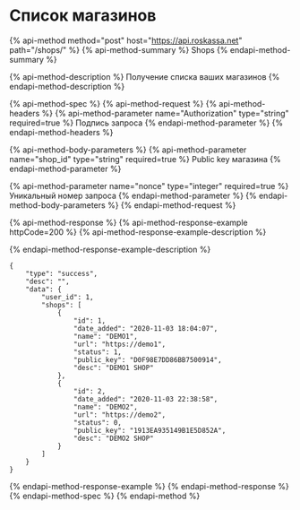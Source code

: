 # Список магазинов

{% api-method method="post" host="https://api.roskassa.net" path="/shops/" %}
{% api-method-summary %}
Shops
{% endapi-method-summary %}

{% api-method-description %}
Получение списка ваших магазинов
{% endapi-method-description %}

{% api-method-spec %}
{% api-method-request %}
{% api-method-headers %}
{% api-method-parameter name="Authorization" type="string" required=true %}
Подпись запроса
{% endapi-method-parameter %}
{% endapi-method-headers %}

{% api-method-body-parameters %}
{% api-method-parameter name="shop\_id" type="string" required=true %}
Public key магазина
{% endapi-method-parameter %}

{% api-method-parameter name="nonce" type="integer" required=true %}
Уникальный номер запроса
{% endapi-method-parameter %}
{% endapi-method-body-parameters %}
{% endapi-method-request %}

{% api-method-response %}
{% api-method-response-example httpCode=200 %}
{% api-method-response-example-description %}

{% endapi-method-response-example-description %}

```
{
    "type": "success",
    "desc": "",
    "data": {
        "user_id": 1,
        "shops": [
            {
                "id": 1,
                "date_added": "2020-11-03 18:04:07",
                "name": "DEMO1",
                "url": "https://demo1",
                "status": 1,
                "public_key": "D0F98E7DD86BB7500914",
                "desc": "DEMO1 SHOP"
            },
            {
                "id": 2,
                "date_added": "2020-11-03 22:38:58",
                "name": "DEMO2",
                "url": "https://demo2",
                "status": 0,
                "public_key": "1913EA935149B1E5D852A",
                "desc": "DEMO2 SHOP"
            }
        ]
    }
}
```
{% endapi-method-response-example %}
{% endapi-method-response %}
{% endapi-method-spec %}
{% endapi-method %}



